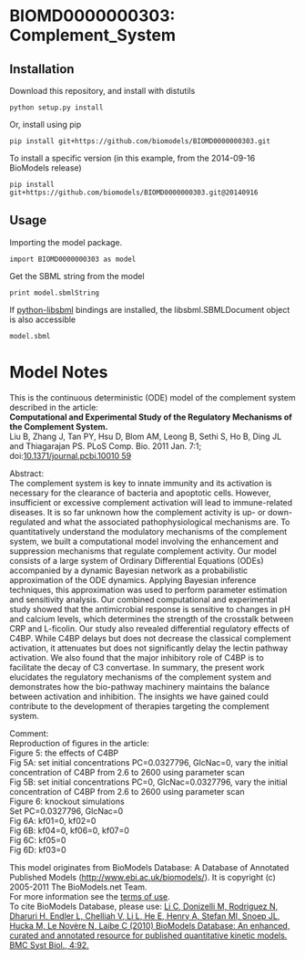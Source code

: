 # BIOMD0000000303: Complement_System

## Installation

Download this repository, and install with distutils

`python setup.py install`

Or, install using pip

`pip install git+https://github.com/biomodels/BIOMD0000000303.git`

To install a specific version (in this example, from the 2014-09-16 BioModels release)

`pip install git+https://github.com/biomodels/BIOMD0000000303.git@20140916`

## Usage

Importing the model package.

`import BIOMD0000000303 as model`

Get the SBML string from the model

`print model.sbmlString`

If [python-libsbml](https://pypi.python.org/pypi/python-libsbml) bindings are
installed, the libsbml.SBMLDocument object is also accessible

`model.sbml`


# Model Notes


This is the continuous deterministic (ODE) model of the complement system
described in the article:  
**Computational and Experimental Study of the Regulatory Mechanisms of the Complement System.**   
Liu B, Zhang J, Tan PY, Hsu D, Blom AM, Leong B, Sethi S, Ho B, Ding JL and
Thiagarajan PS. PLoS Comp. Bio. 2011 Jan. 7:1; doi:[10.1371/journal.pcbi.10010
59](http://dx.doi.org/10.1371/journal.pcbi.1001059)

Abstract:  
The complement system is key to innate immunity and its activation is
necessary for the clearance of bacteria and apoptotic cells. However,
insufficient or excessive complement activation will lead to immune-related
diseases. It is so far unknown how the complement activity is up- or down-
regulated and what the associated pathophysiological mechanisms are. To
quantitatively understand the modulatory mechanisms of the complement system,
we built a computational model involving the enhancement and suppression
mechanisms that regulate complement activity. Our model consists of a large
system of Ordinary Differential Equations (ODEs) accompanied by a dynamic
Bayesian network as a probabilistic approximation of the ODE dynamics.
Applying Bayesian inference techniques, this approximation was used to perform
parameter estimation and sensitivity analysis. Our combined computational and
experimental study showed that the antimicrobial response is sensitive to
changes in pH and calcium levels, which determines the strength of the
crosstalk between CRP and L-ficolin. Our study also revealed differential
regulatory effects of C4BP. While C4BP delays but does not decrease the
classical complement activation, it attenuates but does not significantly
delay the lectin pathway activation. We also found that the major inhibitory
role of C4BP is to facilitate the decay of C3 convertase. In summary, the
present work elucidates the regulatory mechanisms of the complement system and
demonstrates how the bio-pathway machinery maintains the balance between
activation and inhibition. The insights we have gained could contribute to the
development of therapies targeting the complement system.

Comment:  
Reproduction of figures in the article:  
Figure 5: the effects of C4BP  
Fig 5A: set initial concentrations PC=0.0327796, GlcNac=0, vary the initial
concentration of C4BP from 2.6 to 2600 using parameter scan  
Fig 5B: set initial concentrations PC=0, GlcNac=0.0327796, vary the initial
concentration of C4BP from 2.6 to 2600 using parameter scan  
Figure 6: knockout simulations  
Set PC=0.0327796, GlcNac=0  
Fig 6A: kf01=0, kf02=0  
Fig 6B: kf04=0, kf06=0, kf07=0  
Fig 6C: kf05=0  
Fig 6D: kf03=0

This model originates from BioModels Database: A Database of Annotated
Published Models (http://www.ebi.ac.uk/biomodels/). It is copyright (c)
2005-2011 The BioModels.net Team.  
For more information see the [terms of
use](http://www.ebi.ac.uk/biomodels/legal.html).  
To cite BioModels Database, please use: [Li C, Donizelli M, Rodriguez N,
Dharuri H, Endler L, Chelliah V, Li L, He E, Henry A, Stefan MI, Snoep JL,
Hucka M, Le Novère N, Laibe C (2010) BioModels Database: An enhanced, curated
and annotated resource for published quantitative kinetic models. BMC Syst
Biol., 4:92.](http://www.ncbi.nlm.nih.gov/pubmed/20587024)


